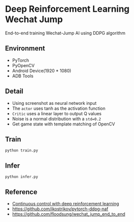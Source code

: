 # Deep Reinforcement Learning Wechat Jump
End-to-end training Wechat-Jump AI using DDPG algorithm

## Environment
* PyTorch
* PyOpenCV
* Android Device(1920 * 1080)
* ADB Tools

## Detail
* Using screenshot as neural network input
* The `actor` uses tanh as the activation function
* `Critic` uses a linear layer to output Q values
* Noise is a normal distribution with a `std=0.2`
* Get game state with template matching of OpenCV

## Train
```
python train.py
```

## Infer
```
python infer.py
```

## Reference
* [Continuous control with deep reinforcement learning](http://xueshu.baidu.com/s?wd=paperuri:(3752bdb69e8a3f4849ecba38b2b0168f)&filter=sc_long_sign&sc_ks_para=q%3DContinuous+control+with+deep+reinforcement+learning&tn=SE_baiduxueshu_c1gjeupa&ie=utf-8&sc_us=5932345815760573065)
* https://github.com/ikostrikov/pytorch-ddpg-naf
* https://github.com/floodsung/wechat_jump_end_to_end
